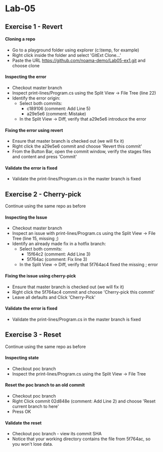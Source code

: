 # Lab-05
## Exercise 1 - Revert

#### Cloning a repo
- Go to a playground folder using explorer (c:\temp, for example)
- Right click inside the folder and select 'GitExt Clone...'
- Paste the URL https://github.com/noama-demo/Lab05-ex1.git and choose clone

#### Inspecting the error
- Checkout master branch
- Inspect print-lines/Program.cs using the Split View -> File Tree (line 22)
- Identify the error origin:
    - Select both commits:
        - c189106 (comment: Add Line 5)
        - a29e5e6 (comment: Mistake)
    - In the Split View -> Diff, verify that a29e5e6 introduce the error

#### Fixing the error using revert
- Ensure that master branch is checked out (we will fix it)
- Right click the a29e5e6 commit and choose 'Revert this commit'
- From the Button Bar, open the commit window, verify the stages files and content and press 'Commit'

#### Validate the error is fixed
- Validate the print-lines/Program.cs in the master branch is fixed 

## Exercise 2 - Cherry-pick
Continue using the same repo as before

#### Inspecting the Issue
- Checkout master branch
- Inspect an issue with print-lines/Program.cs using the Split View -> File Tree (line 15, missing ;)
- Identify an already made fix in a hotfix branch:
    - Select both commits:
        - 15f64c2 (comment: Add Line 3)
        - 5f764ac (comment: Fix line 3) 
    - In the Split View -> Diff, verify that 5f764ac4 fixed the missing ; error

#### Fixing the issue using cherry-pick
- Ensure that master branch is checked out (we will fix it)
- Right click the 5f764ac4 commit and choose 'Cherry-pick this commit'
- Leave all defaults and Click 'Cherry-Pick'

#### Validate the error is fixed
- Validate the print-lines/Program.cs in the master branch is fixed 

## Exercise 3 - Reset
Continue using the same repo as before

#### Inspecting state
- Checkout poc branch
- Inspect the print-lines/Program.cs using the Split View -> File Tree

#### Reset the poc branch to an old commit
- Checkout poc branch
- Right Click commit 02d848e (comment: Add Line 2) and choose 'Reset current branch to here'
- Press OK

#### Validate the reset
- Checkout poc branch - view its commit SHA
- Notice that your working directory contains the file from 5f764ac, so you won't lose data.
